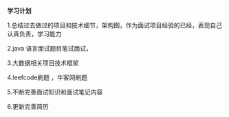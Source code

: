 **学习计划**

1.总结过去做过的项目和技术细节，架构图，作为面试项目经验的已经，表现自己认真负责，学习能力

2.java 语言面试题目笔试面试，

3.大数据相关项目技术框架

4.leefcode刷题 ，牛客网刷题

5.不断完善面试知识和面试笔记内容

6.更新完善简历